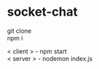 # socket-chat


git clone 
<br />
 npm i
 
 
< client > - npm start
<br />
< server > - nodemon index.js
